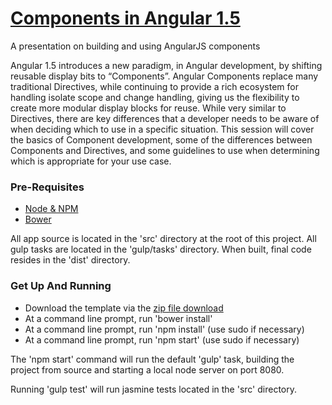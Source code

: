 # [Components in Angular 1.5](http://prezi.com/zsjz4kuliv_s/?utm_campaign=share&utm_medium=copy&rc=ex0share)
A presentation on building and using AngularJS components

Angular 1.5 introduces a new paradigm, in Angular development, by shifting reusable display bits to “Components”.
Angular Components replace many traditional Directives, while continuing to provide a rich ecosystem for handling
isolate scope and change handling, giving us the flexibility to create more modular display blocks for reuse. While
very similar to Directives, there are key differences that a developer needs to be aware of when deciding which to use
in a specific situation. This session will cover the basics of Component development, some of the differences between
Components and Directives, and some guidelines to use when determining which is appropriate for your use case.

### Pre-Requisites
- [Node & NPM](https://nodejs.org)
- [Bower](http://bower.io)

All app source is located in the 'src' directory at the root of this project. All gulp tasks are located in the 'gulp/tasks' directory.
When built, final code resides in the 'dist' directory.

### Get Up And Running
- Download the template via the [zip file download](https://github.com/cutterbl/cc-base-app-template/archive/master.zip)
- At a command line prompt, run 'bower install'
- At a command line prompt, run 'npm install' (use sudo if necessary)
- At a command line prompt, run 'npm start' (use sudo if necessary)

The 'npm start' command will run the default 'gulp' task, building the project from source and starting a local node server on port 8080.

Running 'gulp test' will run jasmine tests located in the 'src' directory.
